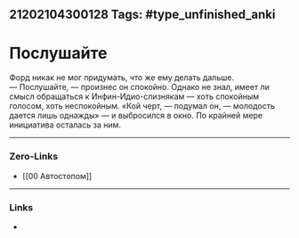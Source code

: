 21202104300128
Tags: #type_unfinished_anki
---
# Послушайте

Форд никак не мог придумать, что же ему делать дальше.<br>— Послушайте, — произнес он спокойно. Однако не знал, имеет ли смысл обращаться к Инфин-Идио-слизнякам — хоть спокойным голосом, хоть неспокойным. «Кой черт, — подумал он, — молодость дается лишь однажды» — и выбросился в окно. По крайней мере инициатива осталась за ним.

---
### Zero-Links
- [[00 Автостопом]]
---
### Links
-